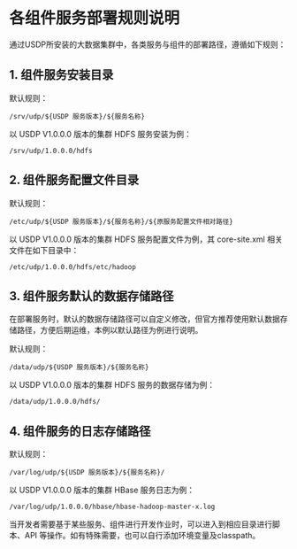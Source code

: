 # 各组件服务部署规则说明

通过USDP所安装的大数据集群中，各类服务与组件的部署路径，遵循如下规则：

## 1. 组件服务安装目录

默认规则：

~~~shell
/srv/udp/${USDP 服务版本}/${服务名称}
~~~

以 USDP V1.0.0.0 版本的集群 HDFS 服务安装为例：

~~~shell
/srv/udp/1.0.0.0/hdfs
~~~

## 2. 组件服务配置文件目录

默认规则：

~~~shell
/etc/udp/${USDP 服务版本}/${服务名称}/${原服务配置文件相对路径}
~~~

以 USDP V1.0.0.0 版本的集群 HDFS 服务配置文件为例，其 core-site.xml 相关文件在如下目录中：

~~~shell
/etc/udp/1.0.0.0/hdfs/etc/hadoop
~~~

## 3. 组件服务默认的数据存储路径

在部署服务时，默认的数据存储路径可以自定义修改，但官方推荐使用默认数据存储路径，方便后期运维，本例以默认路径为例进行说明。

默认规则：

~~~shell
/data/udp/${USDP 服务版本}/${服务名称}
~~~

以 USDP V1.0.0.0 版本的集群 HDFS 服务的数据存储为例：

~~~shell
/data/udp/1.0.0.0/hdfs/
~~~

## 4. 组件服务的日志存储路径

默认规则：
~~~shell
/var/log/udp/${USDP 服务版本}/${服务名称}/
~~~

以 USDP V1.0.0.0 版本的集群 HBase 服务日志为例：

~~~shell
/var/log/udp/1.0.0.0/hbase/hbase-hadoop-master-x.log
~~~

当开发者需要基于某些服务、组件进行开发作业时，可以进入到相应目录进行脚本、API 等操作。如有特殊需要，也可以自行添加环境变量及classpath。
